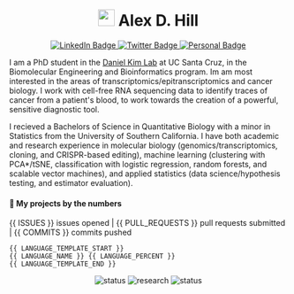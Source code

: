 
<h1 align=center>
     <img src="https://media.giphy.com/media/hvRJCLFzcasrR4ia7z/giphy.gif" width="30px"/>
     Alex D. Hill
</h1>

<div align=center>
  <a href="https://www.linkedin.com/in/alexanderdhill/">
    <img src="https://img.shields.io/badge/LinkedIn-0A66C2?style=for-the-badge&logo=linkedin&logoColor=white" alt="LinkedIn Badge"/>
  </a>
  <a href="https://twitter.com/aIexdhill">
    <img src="https://img.shields.io/badge/ORCiD-A6CE39?style=for-the-badge&logo=orcid&logoColor=white" alt="Twitter Badge"/>
  </a>
  <a href="https://alexdhill.com">
    <img src="https://img.shields.io/badge/Portfolio-f28c28?style=for-the-badge&logo=monkeytie&logoColor=dark-grey" alt="Personal Badge"/>
  </a>
</div>

I am a PhD student in the [Daniel Kim Lab](https://github.com/UCSC-Daniel-Kim-Lab) at UC Santa Cruz, in the Biomolecular Engineering and Bioinformatics program. Im am most interested in the areas of transcriptomics/epitranscriptomics and cancer biology. I work with cell-free RNA sequencing data to identify traces of cancer from a patient's blood, to work towards the creation of a powerful, sensitive diagnostic tool.

I recieved a Bachelors of Science in Quantitative Biology with a minor in Statistics from the University of Southern California. I have both academic and research experience in molecular biology (genomics/transcriptomics, cloning, and CRISPR-based editing), machine learning (clustering with PCA*/tSNE, classification with logistic regression, random forests, and scalable vector machines), and applied statistics (data science/hypothesis testing, and estimator evaluation).

#### :floppy_disk: My projects by the numbers

<p>{{ ISSUES }} issues opened | {{ PULL_REQUESTS }} pull requests submitted | {{ COMMITS }} commits pushed</p>

```{bash}
{{ LANGUAGE_TEMPLATE_START }}
{{ LANGUAGE_NAME }} {{ LANGUAGE_PERCENT }}
{{ LANGUAGE_TEMPLATE_END }}
```

<div align=center>
      <img src="https://img.shields.io/badge/status-working-f28c28" alt="status" />
      <img src="https://img.shields.io/badge/research-progressing-green" alt="research" />
      <img src="https://img.shields.io/badge/funding-yikes%20.%20.%20.-red" alt="status" />
      <!-- <img src="https://komarev.com/ghpvc/?username=alexdhill&style=flat-square&color=blue" alt="viewers"/> -->
</div>
